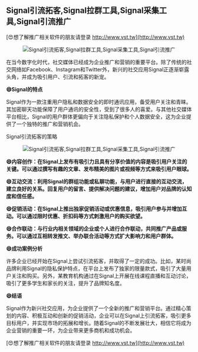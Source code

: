 ## **Signal引流拓客,Signal拉群工具,Signal采集工具,Signal引流推广**

[😍想了解推广相关软件的朋友请登录 http://www.vst.tw](http://www.vst.tw)

 <center><img src="https://vst.tw/MP4/tuiguang/png/1.png" alt="Signal引流拓客,Signal拉群工具,Signal采集工具,Signal引流推广"></center>

在当今数字化时代，社交媒体已经成为企业推广和营销的重要平台。除了传统的社交网络如Facebook、Instagram和Twitter外，新兴的社交应用Signal正逐渐崭露头角，并成为吸引用户、引流和拓客的新宠。

**😄Signal的特点**

Signal作为一款注重用户隐私和数据安全的即时通讯应用，备受用户关注和青睐。其加密聊天功能保障了用户通讯的安全性，受到了很多人的喜爱。与其他社交媒体平台相比，Signal的用户群体更偏向于关注隐私保护和个人数据安全，这为企业提供了一个独特的推广和营销机会。

Signal引流拓客的策略

 <center><img src="https://vst.tw/MP4/tuiguang/png/8.png" alt="Signal引流拓客,Signal拉群工具,Signal采集工具,Signal引流推广"></center>

**😄内容创作：在Signal上发布有吸引力且具有分享价值的内容是吸引用户关注的关键。可以通过撰写有趣的文章、发布精美的图片或视频等方式来吸引用户眼球。**

**😄互动交流：利用Signal的群组功能或私聊功能，与用户进行直接的互动交流，建立良好的关系。回复用户的留言、提供解决问题的建议，增加用户对品牌的认知度和信任感。**

**😄促销活动：在Signal上推出独家促销活动或优惠信息，吸引用户参与并增加互动。可以通过限时优惠、折扣码等方式刺激用户的购买欲望。**

**😄合作联动：与行业内相关领域的企业或个人进行合作联动，共同推广产品或服务。可以通过互相转发推文、举办联合活动等方式扩大影响力和用户群体。**

**😄成功案例分析**

许多企业已经开始在Signal上尝试引流拓客，并取得了一定的成功。比如，某时尚品牌利用Signal的隐私保护特点，在平台上发布了独家的限量款式，吸引了大量用户关注和购买。另外，某教育机构通过在Signal上开展在线课程直播和互动讨论，吸引了更多学生和家长的关注，提升了品牌知名度。

**😄结语**

Signal作为新兴社交应用，为企业提供了一个全新的推广和营销平台。通过精心策划的内容、积极互动和创新的促销活动，企业可以在Signal上引流拓客，吸引更多目标用户，并实现市场的拓展和增长。随着Signal的不断发展壮大，相信它将成为企业营销的重要一环，为企业带来更多商机和成功机会。

[😍想了解推广相关软件的朋友请登录 http://www.vst.tw](http://www.vst.tw)



